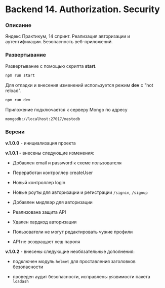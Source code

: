 # Backend 14. Authorization. Security

### Описание

Яндекс Практикум, 14 спринт. Реализация авторизации и аутентификации. Безопасность веб-приложений.

### Развертывание

Развертывание с помощью скрипта **start**.

```bash
npm run start
```

Для отладки и внесения изменений используется режим **dev** с "hot reload".

```bash
npm run dev
```

Приложение подключается к серверу Mongo по адресу

```bash
mongodb://localhost:27017/mestodb
```

### Версии

**v.1.0.0** - инициализация проекта

**v.1.0.1** - внесены следующие изменения:

+ Добавлен email и password к схеме пользователя

+ Переработан контроллер createUser

+ Новый контроллер login

+ Новые роуты для авторизации и регистрации `/signin`, `/signup`

+ Добавлен мидлвэр для авторизации

+ Реализована защита API

+ Удален хардкод авторизации

+ Пользователи не могут редактировать чужие профили

+ API не возвращает хеш пароля

**v.1.0.2** - внесены следующие необязательные дополнения:

+ подключен модуль ``helmet`` для проставления заголовков безопасности 

+ проведен аудит безопасности, исправлены уязвимости пакета ``loadash``
